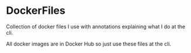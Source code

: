 # DockerFiles
Collection of docker files I use with annotations explaining what I do at the cli.

All docker images are in Docker Hub so just use these files at the cli.
